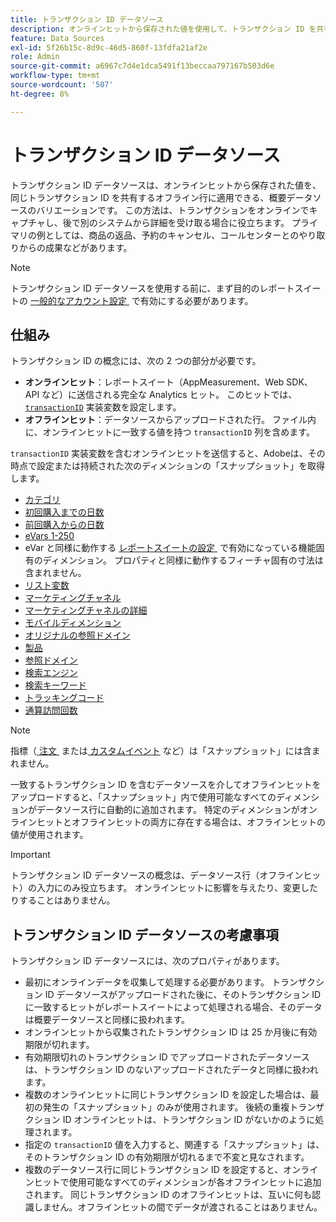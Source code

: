 ```yaml
---
title: トランザクション ID データソース
description: オンラインヒットから保存された値を使用して、トランザクション ID を共有するオフラインヒットを強化します。
feature: Data Sources
exl-id: 5f26b15c-8d9c-46d5-860f-13fdfa21af2e
role: Admin
source-git-commit: a6967c7d4e1dca5491f13beccaa797167b503d6e
workflow-type: tm+mt
source-wordcount: '507'
ht-degree: 8%

---
```


# トランザクション ID データソース

トランザクション ID データソースは、オンラインヒットから保存された値を、同じトランザクション ID を共有するオフライン行に適用できる、概要データソースのバリエーションです。 この方法は、トランザクションをオンラインでキャプチャし、後で別のシステムから詳細を受け取る場合に役立ちます。 プライマリの例としては、商品の返品、予約のキャンセル、コールセンターとのやり取りからの成果などがあります。

>[!NOTE]
>
>トランザクション ID データソースを使用する前に、まず目的のレポートスイートの [&#x200B; 一般的なアカウント設定 &#x200B;](/help/admin/tools/manage-rs/edit-settings/general/general-acct-settings-admin.md) で有効にする必要があります。

## 仕組み

トランザクション ID の概念には、次の 2 つの部分が必要です。

* **オンラインヒット**：レポートスイート（AppMeasurement、Web SDK、API など）に送信される完全な Analytics ヒット。 このヒットでは、[`transactionID`](/help/implement/vars/page-vars/transactionid.md) 実装変数を設定します。
* **オフラインヒット**：データソースからアップロードされた行。 ファイル内に、オンラインヒットに一致する値を持つ `transactionID` 列を含めます。

`transactionID` 実装変数を含むオンラインヒットを送信すると、Adobeは、その時点で設定または持続された次のディメンションの「スナップショット」を取得します。

* [カテゴリ](/help/components/dimensions/category.md)
* [初回購入までの日数](/help/components/dimensions/days-before-first-purchase.md)
* [前回購入からの日数](/help/components/dimensions/days-since-last-purchase.md)
* [eVars 1-250](/help/components/dimensions/evar.md)
* eVar と同様に動作する [&#x200B; レポートスイートの設定 &#x200B;](/help/admin/tools/manage-rs/report-suites-admin.md) で有効になっている機能固有のディメンション。 プロパティと同様に動作するフィーチャ固有の寸法は含まれません。
* [リスト変数](/help/implement/vars/page-vars/list.md)
* [マーケティングチャネル](/help/components/dimensions/marketing-channel.md)
* [マーケティングチャネルの詳細](/help/components/dimensions/marketing-detail.md)
* [モバイルディメンション](/help/components/dimensions/mobile-dimensions.md)
* [オリジナルの参照ドメイン](/help/components/dimensions/original-referring-domain.md)
* [製品](/help/components/dimensions/product.md)
* [参照ドメイン](/help/components/dimensions/referring-domain.md)
* [検索エンジン](/help/components/dimensions/search-engine.md)
* [検索キーワード](/help/components/dimensions/search-keyword.md)
* [トラッキングコード](/help/components/dimensions/tracking-code.md)
* [通算訪問回数](/help/components/dimensions/visit-number.md)

>[!NOTE]
>
>指標（[&#x200B; 注文 &#x200B;](/help/components/metrics/orders.md) または [&#x200B; カスタムイベント &#x200B;](/help/components/metrics/custom-events.md) など）は「スナップショット」には含まれません。

一致するトランザクション ID を含むデータソースを介してオフラインヒットをアップロードすると、「スナップショット」内で使用可能なすべてのディメンションがデータソース行に自動的に追加されます。 特定のディメンションがオンラインヒットとオフラインヒットの両方に存在する場合は、オフラインヒットの値が使用されます。

>[!IMPORTANT]
>
>トランザクション ID データソースの概念は、データソース行（オフラインヒット）の入力にのみ役立ちます。 オンラインヒットに影響を与えたり、変更したりすることはありません。

## トランザクション ID データソースの考慮事項

トランザクション ID データソースには、次のプロパティがあります。

* 最初にオンラインデータを収集して処理する必要があります。 トランザクション ID データソースがアップロードされた後に、そのトランザクション ID に一致するヒットがレポートスイートによって処理される場合、そのデータは概要データソースと同様に扱われます。
* オンラインヒットから収集されたトランザクション ID は 25 か月後に有効期限が切れます。
* 有効期限切れのトランザクション ID でアップロードされたデータソースは、トランザクション ID のないアップロードされたデータと同様に扱われます。
* 複数のオンラインヒットに同じトランザクション ID を設定した場合は、最初の発生の「スナップショット」のみが使用されます。 後続の重複トランザクション ID オンラインヒットは、トランザクション ID がないかのように処理されます。
* 指定の `transactionID` 値を入力すると、関連する「スナップショット」は、そのトランザクション ID の有効期限が切れるまで不変と見なされます。
* 複数のデータソース行に同じトランザクション ID を設定すると、オンラインヒットで使用可能なすべてのディメンションが各オフラインヒットに追加されます。 同じトランザクション ID のオフラインヒットは、互いに何も認識しません。オフラインヒットの間でデータが渡されることはありません。
